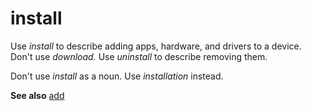 # install

Use *install* to describe adding apps, hardware, and drivers to a device. Don't use *download.* Use *uninstall* to describe removing them. 

Don't use *install* as a noun. Use *installation* instead.

**See also** [add](/style-guide/a-z-word-list-term-collections/a/add)

